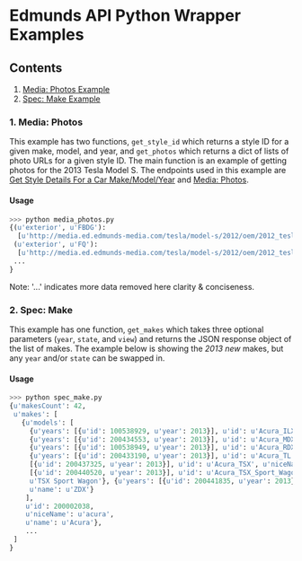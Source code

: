 # Edmunds API Python Wrapper Examples

## Contents
1. [Media: Photos Example](#1-media-photos)
2. [Spec: Make Example](#2-spec-make)

### 1. Media: Photos

This example has two functions, `get_style_id` which returns a style ID for a given make, model, and year,
and `get_photos` which returns a dict of lists of photo URLs for a given style ID. 
The main function is an example of getting photos for the 2013 Tesla Model S.
The endpoints used in this example are [Get Style Details For a Car Make/Model/Year](http://developer.edmunds.com/api-documentation/vehicle/spec_model_year/v2/02_year_details/api-description.html) and 
[Media: Photos](http://developer.edmunds.com/api-documentation/vehicle/media_photos/v1/index.html).

#### Usage
```python
>>> python media_photos.py
{(u'exterior', u'FBDG'): 
  [u'http://media.ed.edmunds-media.com/tesla/model-s/2012/oem/2012_tesla_model-s_sedan_signature_fbdg_oem_2_396.jpg', u'http://media.ed.edmunds-media.com/tesla/model-s/2012/oem/2012_tesla_model-s_sedan_signature_fbdg_oem_2_87.jpg', ..., u'http://media.ed.edmunds-media.com/tesla/model-s/2012/oem/2012_tesla_model-s_sedan_signature_fbdg_oem_2_131.jpg'],
 (u'exterior', u'FQ'): 
  [u'http://media.ed.edmunds-media.com/tesla/model-s/2012/oem/2012_tesla_model-s_sedan_signature_fq_oem_17_300.jpg', u'http://media.ed.edmunds-media.com/tesla/model-s/2012/oem/2012_tesla_model-s_sedan_signature_fq_oem_17_175.jpg', ..., u'http://media.ed.edmunds-media.com/tesla/model-s/2012/oem/2012_tesla_model-s_sedan_signature_fq_oem_18_2048.jpg'],
 ...
}
```
Note: '...' indicates more data removed here clarity & conciseness.

### 2. Spec: Make

This example has one function, `get_makes` which takes three optional parameters (`year`, `state`, and `view`) and returns the JSON response object of the list of makes. The example below is showing the *2013 new* makes, but any `year` and/or `state` can be swapped in.

#### Usage

```python
>>> python spec_make.py
{u'makesCount': 42, 
 u'makes': [
   {u'models': [
     {u'years': [{u'id': 100538929, u'year': 2013}], u'id': u'Acura_ILX', u'niceName': u'ilx', u'name': u'ILX'},
     {u'years': [{u'id': 200434553, u'year': 2013}], u'id': u'Acura_MDX', u'niceName': u'mdx', u'name': u'MDX'},
     {u'years': [{u'id': 100538949, u'year': 2013}], u'id': u'Acura_RDX', u'niceName': u'rdx', u'name': u'RDX'},
     {u'years': [{u'id': 200433190, u'year': 2013}], u'id': u'Acura_TL', u'niceName': u'tl', u'name': u'TL'}, {u'years':
     [{u'id': 200437325, u'year': 2013}], u'id': u'Acura_TSX', u'niceName': u'tsx', u'name': u'TSX'}, {u'years':
     [{u'id': 200440520, u'year': 2013}], u'id': u'Acura_TSX_Sport_Wagon', u'niceName': u'tsx-sport-wagon', u'name':
     u'TSX Sport Wagon'}, {u'years': [{u'id': 200441835, u'year': 2013}], u'id': u'Acura_ZDX', u'niceName': u'zdx',
     u'name': u'ZDX'}
    ], 
    u'id': 200002038, 
    u'niceName': u'acura', 
    u'name': u'Acura'},
    ...
 ]
}
